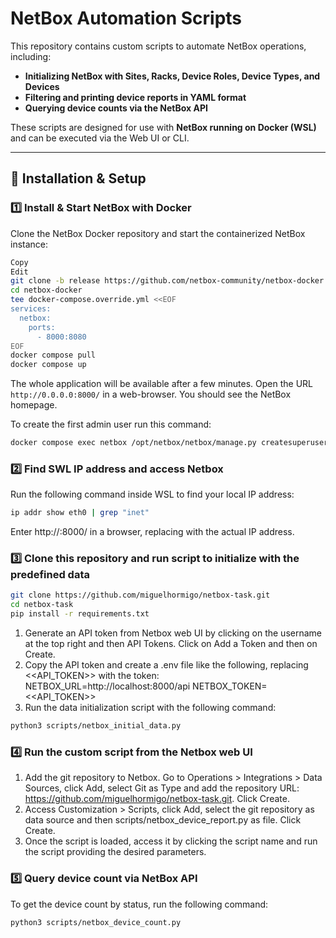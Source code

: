 # NetBox Automation Scripts

This repository contains custom scripts to automate NetBox operations, including:

- **Initializing NetBox with Sites, Racks, Device Roles, Device Types, and Devices**
- **Filtering and printing device reports in YAML format**
- **Querying device counts via the NetBox API**

These scripts are designed for use with **NetBox running on Docker (WSL)** and can be executed via the Web UI or CLI.

---

## 🚀 Installation & Setup

### 1️⃣ Install & Start NetBox with Docker

Clone the NetBox Docker repository and start the containerized NetBox instance:

```bash
Copy
Edit
git clone -b release https://github.com/netbox-community/netbox-docker.git
cd netbox-docker
tee docker-compose.override.yml <<EOF
services:
  netbox:
    ports:
      - 8000:8080
EOF
docker compose pull
docker compose up
```

The whole application will be available after a few minutes.
Open the URL `http://0.0.0.0:8000/` in a web-browser.
You should see the NetBox homepage.

To create the first admin user run this command:

```bash
docker compose exec netbox /opt/netbox/netbox/manage.py createsuperuser
```

### 2️⃣ **Find SWL IP address and access Netbox**

Run the following command inside WSL to find your local IP address:

```bash
ip addr show eth0 | grep "inet"
```

Enter http://<WSL-IP>:8000/ in a browser, replacing <WSL-IP> with the actual IP address.

### 3️⃣ **Clone this repository and run script to initialize with the predefined data**

```bash
git clone https://github.com/miguelhormigo/netbox-task.git
cd netbox-task
pip install -r requirements.txt
```

1. Generate an API token from Netbox web UI by clicking on the username at the top right and then API Tokens. Click on Add a Token and then on Create.
2. Copy the API token and create a .env file like the following, replacing <<API_TOKEN>> with the token:
NETBOX_URL=http://localhost:8000/api
NETBOX_TOKEN=<<API_TOKEN>>
3. Run the data initialization script with the following command:
```bash
python3 scripts/netbox_initial_data.py
```

### 4️⃣ **Run the custom script from the Netbox web UI**

1. Add the git repository to Netbox. Go to Operations > Integrations > Data Sources, click Add, select Git as Type and add the repository URL: https://github.com/miguelhormigo/netbox-task.git. Click Create.
2. Access Customization > Scripts, click Add, select the git repository as data source and then scripts/netbox_device_report.py as file. Click Create.
3. Once the script is loaded, access it by clicking the script name and run the script providing the desired parameters.

### 5️⃣ **Query device count via NetBox API**

To get the device count by status, run the following command:
```bash
python3 scripts/netbox_device_count.py
```

